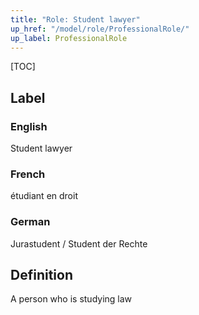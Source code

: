 ```yaml
---
title: "Role: Student lawyer"
up_href: "/model/role/ProfessionalRole/"
up_label: ProfessionalRole
---
```


[TOC]

## Label

### English
Student lawyer

### French
étudiant en droit

### German
 
Jurastudent / Student der Rechte

## Definition
A person who is studying law
